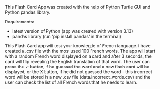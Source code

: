 This Flash Card App was created with the help of Python Turtle GUI and Python pandas library.

Requirements:
 -  latest version of Python (app was created with version 3.13)
 -  pandas library (run 'pip install pandas' in the terminal)

This Flash Card app will test your knowlegde of French language. I have created a .csv file with the most used 100 French words. The app will start with a random French word displayed on a card and after 3 seconds, the card will flip revealing the English translation of that word. The user can press the ✓ button, if he guessed the word and a new flash card will be displayed, or the X button, if he did not guessed the word - this incorrect word will be stored in a new .csv file (data/incorrect_words.csv) and the user can check the list of all French words that he needs to learn.
